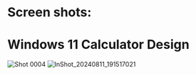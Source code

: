 # Screen shots:
# Windows 11 Calculator Design
![Shot 0004](https://github.com/user-attachments/assets/54d6e36b-c972-4980-8753-04a1ce67a88d)
![InShot_20240811_191517021](https://github.com/user-attachments/assets/5f2c0e5e-6ed7-4b17-ba60-d5864d7eac64)
